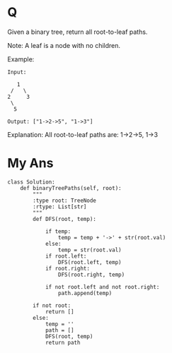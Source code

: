 # Q
Given a binary tree, return all root-to-leaf paths.

Note: A leaf is a node with no children.

Example:
```
Input:

   1
 /   \
2     3
 \
  5

Output: ["1->2->5", "1->3"]
```
Explanation: All root-to-leaf paths are: 1->2->5, 1->3

# My Ans
```
class Solution:
    def binaryTreePaths(self, root):
        """
        :type root: TreeNode
        :rtype: List[str]
        """
        def DFS(root, temp):
            
            if temp:
                temp = temp + '->' + str(root.val)
            else:
                temp = str(root.val)
            if root.left:
                DFS(root.left, temp)
            if root.right:
                DFS(root.right, temp)
            
            if not root.left and not root.right:
                path.append(temp)
  
        if not root:
            return []
        else:
            temp = ''
            path = []
            DFS(root, temp)
            return path
```         
